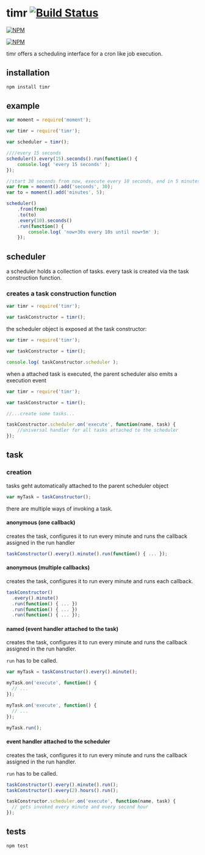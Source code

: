 # timr [![Build Status](https://travis-ci.org/seriousManual/timr.png)](https://travis-ci.org/seriousManual/timr)

[![NPM](https://nodei.co/npm/timr.png)](https://nodei.co/npm/timr/)

[![NPM](https://nodei.co/npm-dl/timr.png?months=3)](https://nodei.co/npm/timr/)

timr offers a scheduling interface for a cron like job execution.

## installation

````bash
npm install timr
````

## example
```javascript
var moment = require('moment');

var timr = require('timr');

var scheduler = timr();

////every 15 seconds
scheduler().every(15).seconds().run(function() {
    console.log( 'every 15 seconds' );
});

//start 30 seconds from now, execute every 10 seconds, end in 5 minutes from now
var from = moment().add('seconds', 30);
var to = moment().add('minutes', 5);

scheduler()
    .from(from)
    .to(to)
    .every(10).seconds()
    .run(function() {
        console.log( 'now+30s every 10s until now+5m' );
    });
```

## scheduler
a scheduler holds a collection of tasks. every task is created via the task construction function.

### creates a task construction function
```javascript
var timr = require('timr');

var taskConstructor = timr();
```

the scheduler object is exposed at the task constructor:
```javascript
var timr = require('timr');

var taskConstructor = timr();

console.log( taskConstructor.scheduler );
```

when a attached task is executed, the parent scheduler also emits a execution event
```javascript
var timr = require('timr');

var taskConstructor = timr();

//...create some tasks...

taskConstructor.scheduler.on('execute', function(name, task) {
    //universal handler for all tasks attached to the scheduler
});
```

## task

### creation
tasks geht automatically attached to the parent scheduler object
```javascript
var myTask = taskConstructor();
```

there are multiple ways of invoking a task.

#### anonymous (one callback)
creates the task, configures it to run every minute and runs the callback assigned in the run handler
```javascript
taskConstructor().every().minute().run(function() { ... });
```

#### anonymous (multiple callbacks)
creates the task, configures it to run every minute and runs each callback.
```javascript
taskConstructor()
  .every().minute()
  .run(function() { ... })
  .run(function() { ... })
  .run(function() { ... });
```

#### named (event handler attached to the task)
creates the task, configures it to run every minute and runs the callback assigned in the run handler.

 `run` has to be called.
```javascript
var myTask = taskConstructor().every().minute();

myTask.on('execute', function() {
  // ...
});

myTask.on('execute', function() {
  // ...
});

myTask.run();
```

#### event handler attached to the scheduler
creates the task, configures it to run every minute and runs the callback assigned in the run handler.

 `run` has to be called.
```javascript
taskConstructor().every().minute().run();
taskConstructor().every(2).hours().run();

taskConstructor.scheduler.on('execute', function(name, task) {
  // gets invoked every minute and every second hour
});
```

## tests
`npm test`

